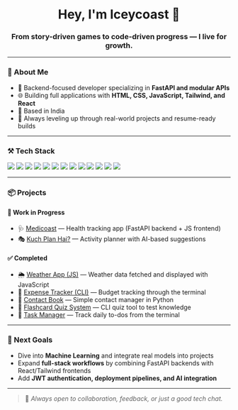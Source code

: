 <h1 align="center">Hey, I'm Iceycoast 👋</h1>
<h3 align="center">From story-driven games to code-driven progress — I live for growth.</h3>

---

### 🧠 About Me

- 🐍 Backend-focused developer specializing in **FastAPI and modular APIs**  
- 🌐 Building full applications with **HTML, CSS, JavaScript, Tailwind, and React**    
- 📍 Based in India  
- 🚀 Always leveling up through real-world projects and resume-ready builds  

---

### ⚒️ Tech Stack

<p>
  <img src="https://img.shields.io/badge/Python-3776AB?style=for-the-badge&logo=python&logoColor=white"/>
  <img src="https://img.shields.io/badge/FastAPI-009688?style=for-the-badge&logo=fastapi&logoColor=white"/>
  <img src="https://img.shields.io/badge/SQLite-003B57?style=for-the-badge&logo=sqlite&logoColor=white"/>
  <img src="https://img.shields.io/badge/PostgreSQL-4169E1?style=for-the-badge&logo=postgresql&logoColor=white"/>
  <img src="https://img.shields.io/badge/MySQL-4479A1?style=for-the-badge&logo=mysql&logoColor=white"/>
  <img src="https://img.shields.io/badge/JavaScript-F7DF1E?style=for-the-badge&logo=javascript&logoColor=black"/>
  <img src="https://img.shields.io/badge/HTML5-E34F26?style=for-the-badge&logo=html5&logoColor=white"/>
  <img src="https://img.shields.io/badge/CSS3-1572B6?style=for-the-badge&logo=css3&logoColor=white"/>
  <img src="https://img.shields.io/badge/TailwindCSS-38B2AC?style=for-the-badge&logo=tailwindcss&logoColor=white"/>
  <img src="https://img.shields.io/badge/React-61DAFB?style=for-the-badge&logo=react&logoColor=black"/>
  <img src="https://img.shields.io/badge/JSON-000000?style=for-the-badge&logo=json&logoColor=white"/>
  <img src="https://img.shields.io/badge/Git-F05032?style=for-the-badge&logo=git&logoColor=white"/>
  <img src="https://img.shields.io/badge/CLI-111111?style=for-the-badge"/>
</p>

---

### 📦 Projects

#### 🚧 Work in Progress
- 🩺 [Medicoast](https://github.com/Iceycoast/Medicoast) — Health tracking app (FastAPI backend + JS frontend)  
- 🎭 [Kuch Plan Hai?](https://github.com/Iceycoast/Kuch-Plan-Hai) — Activity planner with AI-based suggestions  

#### ✅ Completed
- 🌦️ [Weather App (JS)](https://github.com/Iceycoast/JS-prac/tree/main/weather%20app) — Weather data fetched and displayed with JavaScript  
- 💸 [Expense Tracker (CLI)](https://github.com/Iceycoast/Personal-Expense-Tracker-CLI-Version-) — Budget tracking through the terminal  
- 📒 [Contact Book](https://github.com/Iceycoast/Contact-book) — Simple contact manager in Python  
- 🧠 [Flashcard Quiz System](https://github.com/Iceycoast/Flashquiz) — CLI quiz tool to test knowledge  
- 📝 [Task Manager](https://github.com/Iceycoast/Task-Manager) — Track daily to-dos from the terminal  

---

### 🎯 Next Goals
- Dive into **Machine Learning** and integrate real models into projects  
- Expand **full-stack workflows** by combining FastAPI backends with React/Tailwind frontends  
- Add **JWT authentication, deployment pipelines, and AI integration**  

---

> 💬 *Always open to collaboration, feedback, or just a good tech chat.*
